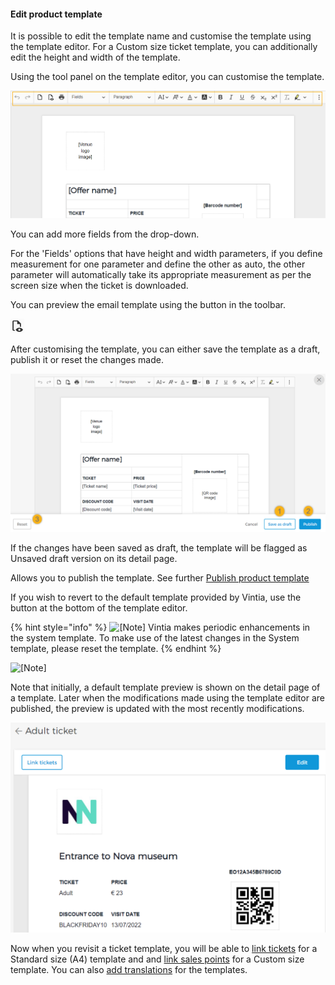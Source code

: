 #### Edit product template


It is possible to edit the template name and customise the template using the template editor. For a Custom size ticket template, you can additionally edit the height and width of the template.

Using the tool panel on the template editor, you can customise the template.

![26.png](media/uuid-416c7441-1d89-db8e-5969-6881292e937f.png)

You can add more fields from the drop-down.

For the 'Fields' options that have height and width parameters, if you define measurement for one parameter and define the other as auto, the other parameter will automatically take its appropriate measurement as per the screen size when the ticket is downloaded.

You can preview the email template using the button in the toolbar.

![evsale_clip0030.png](media/uuid-32f1dc4b-97fb-d38e-4a18-f437dacf4f63.png)

After customising the template, you can either save the template as a draft, publish it or reset the changes made.

![evsale_clip0029.png](media/uuid-6fd53dc2-9bbb-a589-86e7-ba075b2b8879.png)

If the changes have been saved as draft, the template will be flagged as Unsaved draft version on its detail page.

Allows you to publish the template. See further [Publish product template](UUID-3ac6ae3d-9dec-a704-bcdc-36a4c9a315b1.html)

If you wish to revert to the default template provided by Vintia, use the button at the bottom of the template editor.


{% hint style="info" %}
![[Note]](media/note.png)
Vintia makes periodic enhancements in the system template. To make use of the latest changes in the System template, please reset the template.
{% endhint %}


![[Note]](media/note.png)

Note that initially, a default template preview is shown on the detail page of a template. Later when the modifications made using the template editor are published, the preview is updated with the most recently modifications.

![25.png](media/uuid-4902061d-6559-ab2b-be6b-4682a0ab270f.png)

Now when you revisit a ticket template, you will be able to [link tickets](UUID-06b0ac05-14d9-df41-a1e4-15f60c2f16c3.html) for a Standard size (A4) template and and [link sales points](UUID-85e7dbf1-19e4-fed4-9fa3-28a4f6f7dc13.html) for a Custom size template. You can also [add translations](UUID-5320ad87-921d-ee72-df1e-273e1e1dfba5.html) for the templates.